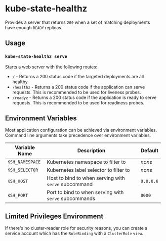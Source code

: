 # kube-state-healthz

Provides a server that returns `200` when a set of matching deployments have enough `READY` replicas.

## Usage

### `kube-state-healthz serve`

Starts a web server with the following routes:

* `/` - Returns a 200 status code if the targeted deployments are all healthy.
* `/healthz` - Returns a 200 status code if the application can serve requests.  This is recommended to be used for liveness probes.
* `/readyz` - Returns a 200 status code if the application is ready to serve requests.  This is recommended to be used for readiness probes.

## Environment Variables

Most application configuration can be achieved
via environment variables.  Command line arguments take precedence over environment variables.

| Variable Name | Description | Default |
| --- | --- | --- |
| `KSH_NAMESPACE` | Kubernetes namespace to filter to | *none* |
| `KSH_SELECTOR` | Kubernetes label selector to filter to | *none* |
| `KSH_HOST` | Host to bind to when serving with `serve` subcommand | `0.0.0.0` |
| `KSH_PORT` | Port to bind to when serving with `serve` subcommands | `8000` |

## Limited Privileges Environment

If there's no cluster-reader role for security reasons, you can create a service account which has the `RoleBinding` with a `ClusterRole` `view`.
